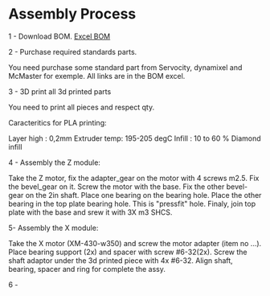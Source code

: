 # Assembly Process



1 - Download BOM.
	[Excel BOM](https://github.com/gene2302/3-axis-ROS-sensor-head/blob/master/Hardware/BOM/BOM.xlsx)

2 - Purchase required standards parts.

You need purchase some standard part from Servocity, dynamixel and McMaster for exemple. All links are in the BOM excel.

3 - 3D print all 3d printed parts

You need to print all pieces and respect qty. 

Caracteritics for PLA printing:

Layer high : 0,2mm
Extruder temp: 195-205 degC
Infill : 10 to 60 % Diamond infill

4 - Assembly the Z module:

Take the Z motor, fix the adapter_gear on the motor with 4 screws m2.5.
Fix the bevel_gear on it. Screw the motor with the base. Fix the other bevel-gear on the 2in shaft. Place one bearing on the bearing hole. Place the other bearing in the top plate bearing hole. This is "pressfit" hole.
Finaly, join top plate with the base and srew it with 3X m3 SHCS.

5- Assembly the X module:

Take the X motor (XM-430-w350) and screw the motor adapter (item no ...). Place bearing support (2x) and spacer with screw #6-32(2x). Screw the shaft adaptor under the 3d printed piece with 4x #6-32.
Align shaft, bearing, spacer and ring for complete the assy.

6 - 





<!--stackedit_data:
eyJoaXN0b3J5IjpbMTI0Mjc0NjAzNCwtMTQ2MDM0NzkwNywtMT
I2NTEwNzg0NCwxNzg4Nzk3NDAzLDE5MjE5MzQ0NDcsLTU1NDA2
NDYwNiwtMzQ1NjQzMzQ0LDExMjAwNTU5OV19
-->